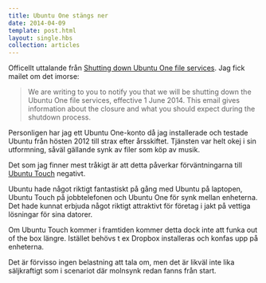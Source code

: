 ```yaml
---
title: Ubuntu One stängs ner
date: 2014-04-09
template: post.html
layout: single.hbs
collection: articles
---
```

Officellt uttalande från [Shutting down Ubuntu One file services](http://blog.canonical.com/2014/04/02/shutting-down-ubuntu-one-file-services/). Jag fick mailet om det imorse:

> We are writing to you to notify you that we will be shutting down the
Ubuntu One file services, effective 1 June 2014. This email gives
information about the closure and what you should expect during the
shutdown process.

Personligen har jag ett Ubuntu One-konto då jag installerade och testade Ubuntu från hösten 2012 till strax efter årsskiftet. Tjänsten var helt okej i sin utformning, såväl gällande synk av filer som köp av musik.

Det som jag finner mest tråkigt är att detta påverkar förväntningarna till [Ubuntu Touch](http://en.wikipedia.org/wiki/Ubuntu_Phone) negativt. 

Ubuntu hade något riktigt fantastiskt på gång med Ubuntu på laptopen, Ubuntu Touch på jobbtelefonen och Ubuntu One för synk mellan enheterna. Det hade kunnat erbjuda något riktigt attraktivt för företag i jakt på vettiga lösningar för sina datorer.

Om Ubuntu Touch kommer i framtiden kommer detta dock inte att funka out of the box längre. Istället behövs t ex Dropbox installeras och konfas upp på enheterna.

Det är förvisso ingen belastning att tala om, men det är likväl inte lika säljkraftigt som i scenariot där molnsynk redan fanns från start.